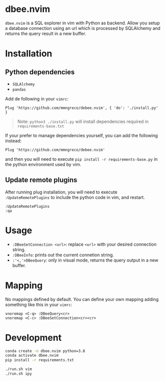 # dbee.nvim

`dbee.nvim` is a SQL explorer in vim with Python as backend. Allow you setup a
database connection using an url which is processed by SQLAlchemy and returns
the query result in a new buffer.

# Installation

## Python dependencies

- `SQLAlchemy`
- `pandas`


Add de following in your `vimrc`:

```vim
Plug 'https://github.com/mmngreco/debee.nvim', { 'do': './install.py' }
```

> Note: `python3 ./install.py` will install dependencies required in
> `requirements-base.txt`

If your prefer to manage dependencies yourself, you can add the following
instead:

```vim
Plug 'https://github.com/mmngreco/debee.nvim'
```

and then you will need to execute `pip install -r requirements-base.py` in the
python environment used by vim.

## Update remote plugins

After running plug installation, you will need to execute
`:UpdateRemotePlugins` to include the python code in vim, and restart.

```vim
:UpdateRemotePlugins
:qa
```

# Usage

- `:DBeeSetConnection <url>`: replace `<url>` with your desired connection
    string.
- `:DBeeInfo`: prints out the current connetion string.
- `:'<,'>DBeeQuery`: only in visual mode, returns the query output in a new buffer.

# Mapping

No mappings defined by default. You can define your own mapping adding
something like this in your `vimrc`:

```vim
vnoremap <C-q> :DBeeQuery<cr>
vnoremap <C-c> :DBeeSetConnection<cr><cr>
```

# Development

```bash
conda create -n dbee.nvim python=3.8
conda activate dbee.nvim
pip install -r requirements.txt
```

```bash
./run.sh vim
./run.sh ipy
```
